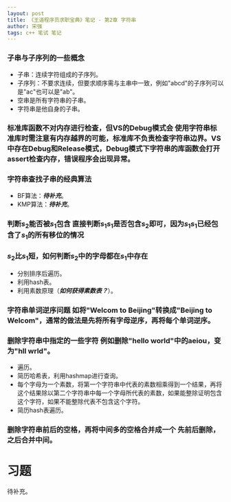 ```yaml
---
layout: post
title: 《王道程序员求职宝典》笔记 - 第2章 字符串
author: 宋强
tags: c++ 笔试 笔记
---
```


### 子串与子序列的一些概念 <span></span>
* 子串：连续字符组成的子序列。
* 子序列：不要求连续，但要求顺序需与主串中一致，例如"abcd"的子序列可以是"ac"也可以是"ab"。
* 空串是所有字符串的子串。
* 字符串是他自身的子串。

### 标准库函数不对内存进行检查，但VS的Debug模式会 <span>使用字符串标准库时需注意有内存越界的可能，标准库不负责检查字符串边界。VS中存在Debug和Release模式，Debug模式下字符串的库函数会打开assert检查内存，错误程序会出现异常。</span>

### 字符串查找子串的经典算法
* BF算法：***待补充***。
* KMP算法：***待补充***。

### 判断$s_2$能否被$s_1$包含 <span>直接判断$s_1s_1$是否包含$s_2$即可，因为$s_1s_1$已经包含了$s_1$的所有移位的情况</span>

### $s_2$比$s_1$短，如何判断$s_2$中的字母都在$s_1$中存在
* 分别排序后遍历。
* 利用hash表。
* 利用素数原理（***如何获得素数表？***）。

### 字符串单词逆序问题 <span>如将"Welcom to Beijing"转换成"Beijing to Welcom"，通常的做法是先将所有字母逆序，再将每个单词逆序。</span>

### 删除字符串中指定的一些字符 <span>例如删除"hello world"中的aeiou，变为"hll wrld"。</span>
* 遍历。
* 简历哈希表，利用hashmap进行查询。
* 每个字母为一个素数，将第一个字符串中代表的素数相乘得到一个结果，再将这个结果除以第二个字符串中每一个字母所代表的素数，如果能整除证明包含这个字符，如果不能整除代表不包含这个字符。
* 简历hash表遍历。

### 删除字符串前后的空格，再将中间多的空格合并成一个 <span>先前后删除，之后合并中间。</span>

# 习题
待补充。
